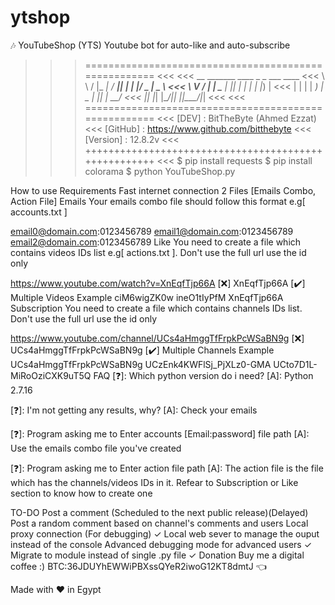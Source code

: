 # ytshop

🎶 YouTubeShop (YTS)
Youtube bot for auto-like and auto-subscribe

>>> ===================================================== <<<
>>> 	                                                  <<<
>>> 	  __   _______   ____  _   _  ___  ____           <<<
>>> 	  \ \ / |_   _| / ___|| | | |/ _ \|  _ \          <<<
>>> 	   \ V /  | |   \___ \| |_| | | | | |_) |         <<<
>>> 	    | |   | |    ___) |  _  | |_| |  __/          <<<
>>> 	    |_|   |_|   |____/|_| |_|\___/|_|             <<<
>>> 	                                                  <<<
>>> ===================================================== <<<
>>> [DEV] : BitTheByte (Ahmed Ezzat)                      <<<
>>> [GitHub] : https://www.github.com/bitthebyte          <<<
>>> [Version] : 12.8.2v                                   <<<
>>> +++++++++++++++++++++++++++++++++++++++++++++++++++++ <<<
$ pip install requests
$ pip install colorama
$ python YouTubeShop.py


How to use
Requirements
Fast internet connection
2 Files [Emails Combo, Action File]
Emails
Your emails combo file should follow this format e.g[ accounts.txt ]

email0@domain.com:0123456789
email1@domain.com:0123456789
email2@domain.com:0123456789
Like
You need to create a file which contains videos IDs list e.g[ actions.txt ]. Don't use the full url use the id only

https://www.youtube.com/watch?v=XnEqfTjp66A [❌]
XnEqfTjp66A [✔️]
Multiple Videos Example
ciM6wigZK0w
ineO1tIyPfM
XnEqfTjp66A
Subscription
You need to create a file which contains channels IDs list. Don't use the full url use the id only

https://www.youtube.com/channel/UCs4aHmggTfFrpkPcWSaBN9g [❌]
UCs4aHmggTfFrpkPcWSaBN9g [✔️]
Multiple Channels Example
UCs4aHmggTfFrpkPcWSaBN9g
UCzEnk4KWFlSj_PjXLz0-GMA
UCto7D1L-MiRoOziCXK9uT5Q
FAQ
[❓]: Which python version do i need?
[A]: Python 2.7.16

[❓]: I'm not getting any results, why?
[A]: Check your emails

[❓]: Program asking me to Enter accounts [Email:password] file path
[A]: Use the emails combo file you've created

[❓]: Program asking me to Enter action file path
[A]: The action file is the file which has the channels/videos IDs in it. Refear to Subscription or Like section to know how to create one

TO-DO
Post a comment (Scheduled to the next public release)(Delayed)
Post a random comment based on channel's comments and users
Local proxy connection (For debugging) ✓
Local web sever to manage the ouput instead of the console
Advanced debugging mode for advanced users ✓
Migrate to module instead of single .py file ✓
Donation
Buy me a digital coffee :) BTC:36JDUYhEWWiPBXssQYeR2iwoG12KT8dmtJ 👈

Made with ❤️ in Egypt
